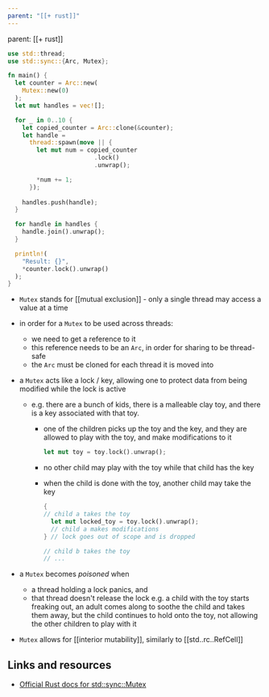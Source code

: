 ```yaml
---
parent: "[[+ rust]]"
---
```

parent: [[+ rust]]

```rust
use std::thread;
use std::sync::{Arc, Mutex};

fn main() {
  let counter = Arc::new(
    Mutex::new(0)
  );
  let mut handles = vec![];

  for _ in 0..10 {
    let copied_counter = Arc::clone(&counter);
    let handle = 
      thread::spawn(move || {
        let mut num = copied_counter
                        .lock()
                        .unwrap();

        *num += 1;
      });
    
    handles.push(handle);
  }

  for handle in handles {
    handle.join().unwrap();
  }

  println!(
    "Result: {}",
    *counter.lock().unwrap()
  );
}
```

- `Mutex` stands for [[mutual exclusion]] - only a single thread may access a value at a time
- in order for a `Mutex` to be used across threads:
	- we need to get a reference to it
	- this reference needs to be an `Arc`, in order for sharing to be thread-safe
	- the `Arc` must be cloned for each thread it is moved into
- a `Mutex` acts like a lock / key, allowing one to protect data from being
  modified while the lock is active

  - e.g. there are a bunch of kids, there is a malleable clay toy, and there
    is a key associated with that toy.

    - one of the children picks up the toy and the key, and they are allowed
      to play with the toy, and make modifications to it
      ```rust
      let mut toy = toy.lock().unwrap();
      ```
    - no other child may play with the toy while that child has the key
    - when the child is done with the toy, another child may take the key

      ```rust
      {
      // child a takes the toy
      	let mut locked_toy = toy.lock().unwrap();
      	// child a makes modifications
      } // lock goes out of scope and is dropped

      // child b takes the toy
      // ...
      ```

- a `Mutex` becomes _poisoned_ when
  - a thread holding a lock panics, and
  - that thread doesn't release the lock
	  e.g. a child with the toy starts freaking out, an adult comes along to soothe ​the child and takes them away, but the child continues to hold onto the toy, not allowing the other children to play with it
- `Mutex` allows for [[interior mutability]], similarly to [[std..rc..RefCell]]

## Links and resources

- [Official Rust docs for std::sync::Mutex](http://doc.rust-lang.org/1.72.1/std/sync/struct.Mutex.html)
